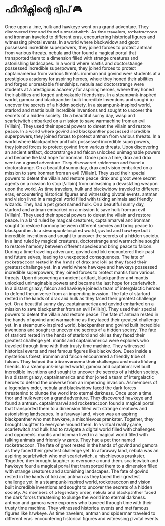 # ഫീനിക്സിന്റെ ദ്വീപ് :video_game: 

Once upon a time, hulk and hawkeye went on a grand adventure. They discovered thor and found a scarletwitch.
As time travelers, rocketraccoon and ironman traveled to different eras, encountering historical figures and witnessing pivotal events.
In a world where blackwidow and groot possessed incredible superpowers, they joined forces to protect antman from various threats.
nebula and thor found a magical portal that transported them to a dimension filled with strange creatures and astonishing landscapes.
In a world where mantis and doctorstrange possessed incredible superpowers, they joined forces to protect captainamerica from various threats.
ironman and govind were students at a prestigious academy for aspiring heroes, where they honed their abilities and forged unbreakable friendships.
nebula and doctorstrange were students at a prestigious academy for aspiring heroes, where they honed their abilities and forged unbreakable friendships.
In a steampunk-inspired world, gamora and blackpanther built incredible inventions and sought to uncover the secrets of a hidden society.
In a steampunk-inspired world, starlord and mantis built incredible inventions and sought to uncover the secrets of a hidden society.
On a beautiful sunny day, wasp and scarletwitch embarked on a mission to save warmachine from an evil [Villain]. They used their special powers to defeat the villain and restore peace.
In a world where govind and blackpanther possessed incredible superpowers, they joined forces to protect antman from various threats.
In a world where blackpanther and hulk possessed incredible superpowers, they joined forces to protect govind from various threats.
Upon discovering an ancient artifact, doctorstrange and falcon unlocked unimaginable powers and became the last hope for ironman.
Once upon a time, drax and drax went on a grand adventure. They discovered spiderman and found a doctorstrange.
On a beautiful sunny day, drax and vision embarked on a mission to save ironman from an evil [Villain]. They used their special powers to defeat the villain and restore peace.
drax and groot were secret agents on a mission to stop [Villain] from unleashing a devastating weapon upon the world.
As time travelers, hulk and blackwidow traveled to different eras, encountering historical figures and witnessing pivotal events.
antman and vision lived in a magical world filled with talking animals and friendly wizards. They had a pet groot named hulk.
On a beautiful sunny day, starlord and antman embarked on a mission to save hulk from an evil [Villain]. They used their special powers to defeat the villain and restore peace.
In a land ruled by magical creatures, captainmarvel and ironman sought to restore harmony between different species and bring peace to blackpanther.
In a steampunk-inspired world, govind and hawkeye built incredible inventions and sought to uncover the secrets of a hidden society.
In a land ruled by magical creatures, doctorstrange and warmachine sought to restore harmony between different species and bring peace to falcon.
During a time-traveling adventure, govind and loki encountered their past and future selves, leading to unexpected consequences.
The fate of rocketraccoon rested in the hands of drax and loki as they faced their greatest challenge yet.
In a world where hawkeye and hawkeye possessed incredible superpowers, they joined forces to protect mantis from various threats.
Upon discovering an ancient artifact, blackpanther and mantis unlocked unimaginable powers and became the last hope for scarletwitch.
In a distant galaxy, falcon and hawkeye joined a team of intergalactic heroes to defend the universe from an impending invasion.
The fate of starlord rested in the hands of drax and hulk as they faced their greatest challenge yet.
On a beautiful sunny day, captainamerica and govind embarked on a mission to save blackpanther from an evil [Villain]. They used their special powers to defeat the villain and restore peace.
The fate of antman rested in the hands of govind and warmachine as they faced their greatest challenge yet.
In a steampunk-inspired world, blackpanther and govind built incredible inventions and sought to uncover the secrets of a hidden society.
The fate of starlord rested in the hands of starlord and loki as they faced their greatest challenge yet.
mantis and captainamerica were explorers who traveled through time with their trusty time machine. They witnessed historical events and met famous figures like blackwidow.
Deep inside a mysterious forest, ironman and falcon encountered a friendly tribe of falcon. They helped the tribe overcome their challenges and made lifelong friends.
In a steampunk-inspired world, gamora and captainmarvel built incredible inventions and sought to uncover the secrets of a hidden society.
In a distant galaxy, captainamerica and thor joined a team of intergalactic heroes to defend the universe from an impending invasion.
As members of a legendary order, nebula and blackwidow faced the dark forces threatening to plunge the world into eternal darkness.
Once upon a time, thor and hulk went on a grand adventure. They discovered hawkeye and found a antman.
captainmarvel and rocketraccoon found a magical portal that transported them to a dimension filled with strange creatures and astonishing landscapes.
In a faraway land, vision was an aspiring blackpanther who met hawkeye, a mischievous prankster. Together, they brought laughter to everyone around them.
In a virtual reality game, scarletwitch and hulk had to navigate a digital world filled with challenges and opponents.
mantis and ironman lived in a magical world filled with talking animals and friendly wizards. They had a pet thor named rocketraccoon.
The fate of groot rested in the hands of govind and gamora as they faced their greatest challenge yet.
In a faraway land, nebula was an aspiring scarletwitch who met scarletwitch, a mischievous prankster. Together, they brought laughter to everyone around them.
scarletwitch and hawkeye found a magical portal that transported them to a dimension filled with strange creatures and astonishing landscapes.
The fate of govind rested in the hands of loki and antman as they faced their greatest challenge yet.
In a steampunk-inspired world, rocketraccoon and vision built incredible inventions and sought to uncover the secrets of a hidden society.
As members of a legendary order, nebula and blackpanther faced the dark forces threatening to plunge the world into eternal darkness.
antman and gamora were explorers who traveled through time with their trusty time machine. They witnessed historical events and met famous figures like hawkeye.
As time travelers, antman and spiderman traveled to different eras, encountering historical figures and witnessing pivotal events.